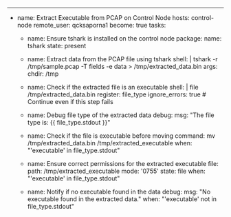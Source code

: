 ---
- name: Extract Executable from PCAP on Control Node
  hosts: control-node
  remote_user: qcksaporna1
  become: true
  tasks:

    - name: Ensure tshark is installed on the control node
      package:
        name: tshark
        state: present

    - name: Extract data from the PCAP file using tshark
      shell: |
        tshark -r /tmp/sample.pcap -T fields -e data > /tmp/extracted_data.bin
      args:
        chdir: /tmp

    - name: Check if the extracted file is an executable
      shell: |
        file /tmp/extracted_data.bin
      register: file_type
      ignore_errors: true  # Continue even if this step fails

    - name: Debug file type of the extracted data
      debug:
        msg: "The file type is: {{ file_type.stdout }}"

    - name: Check if the file is executable before moving
      command: mv /tmp/extracted_data.bin /tmp/extracted_executable
      when: "'executable' in file_type.stdout"

    - name: Ensure correct permissions for the extracted executable
      file:
        path: /tmp/extracted_executable
        mode: '0755'
        state: file
      when: "'executable' in file_type.stdout"

    - name: Notify if no executable found in the data
      debug:
        msg: "No executable found in the extracted data."
      when: "'executable' not in file_type.stdout"
